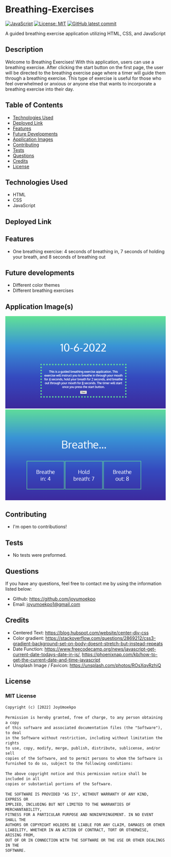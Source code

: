 # Breathing-Exercises

[![JavaScript](https://img.shields.io/badge/--F7DF1E?logo=javascript&logoColor=000)](https://www.javascript.com/)
[![License: MIT](https://img.shields.io/badge/License-MIT-green.svg)](https://opensource.org/licenses/MIT)
[![GitHub latest commit](https://img.shields.io/github/last-commit/JoyUmoekpo/Breathing-Exercises)](https://github.com/JoyUmoekpo/Breathing-Exercises/commit/main)

 A guided breathing exercise application utilizing HTML, CSS, and JavaScript

## Description

Welcome to Breathing Exercises! With this application, users can use a breathing exercise. After clicking the start button on the first page, the user will be directed to the breathing exercise page where a timer will guide them through a breathing exercise. This type of exercise is useful for those who feel overwhelmed or anxious or anyone else that wants to incorporate a breathing exercise into their day.

## Table of Contents

* [Technologies Used](#technologies-used)
* [Deployed Link](#deployed-link)
* [Features](#features)
* [Future Developments](#future-developments)
* [Application Images](#application-images)
* [Contributing](#contributing)
* [Tests](#tests)
* [Questions](#questions)
* [Credits](#credits)
* [License](#license)

## Technologies Used

* HTML
* CSS
* JavaScript

## Deployed Link

## Features

* One breathing exercise: 4 seconds of breathing in, 7 seconds of holding your breath, and 8 seconds of breathing out

## Future developments

* Different color themes
* Different breathing exercises

## Application Image(s)

![Image 1](./assets/image1.png)
![Image 2](./assets/image2.png)

## Contributing

* I'm open to contributions!

## Tests

* No tests were preformed.

## Questions

If you have any questions, feel free to contact me by using the information listed below:

* Github: <https://github.com/joyumoekpo>
* Email: joyumoekpo1@gmail.com

## Credits

* Centered Text: <https://blog.hubspot.com/website/center-div-css>
* Color gradient: <https://stackoverflow.com/questions/2869212/css3-gradient-background-set-on-body-doesnt-stretch-but-instead-repeats>
* Date Function:
<https://www.freecodecamp.org/news/javascript-get-current-date-todays-date-in-js/>,
<https://phoenixnap.com/kb/how-to-get-the-current-date-and-time-javascript>
* Unsplash Image / Favicon: <https://unsplash.com/photos/ROsXqvRzhiQ>

## License

### MIT License

```
Copyright (c) [2022] JoyUmoekpo

Permission is hereby granted, free of charge, to any person obtaining a copy
of this software and associated documentation files (the "Software"), to deal
in the Software without restriction, including without limitation the rights
to use, copy, modify, merge, publish, distribute, sublicense, and/or sell
copies of the Software, and to permit persons to whom the Software is
furnished to do so, subject to the following conditions:

The above copyright notice and this permission notice shall be included in all
copies or substantial portions of the Software.

THE SOFTWARE IS PROVIDED "AS IS", WITHOUT WARRANTY OF ANY KIND, EXPRESS OR
IMPLIED, INCLUDING BUT NOT LIMITED TO THE WARRANTIES OF MERCHANTABILITY,
FITNESS FOR A PARTICULAR PURPOSE AND NONINFRINGEMENT. IN NO EVENT SHALL THE
AUTHORS OR COPYRIGHT HOLDERS BE LIABLE FOR ANY CLAIM, DAMAGES OR OTHER
LIABILITY, WHETHER IN AN ACTION OF CONTRACT, TORT OR OTHERWISE, ARISING FROM,
OUT OF OR IN CONNECTION WITH THE SOFTWARE OR THE USE OR OTHER DEALINGS IN THE
SOFTWARE.
```
